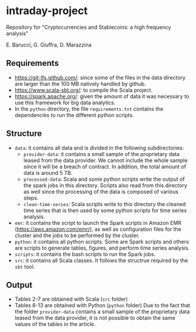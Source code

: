 # intraday-project
Repository for "Cryptocurrencies and Stablecoins: a high frequency analysis"

E. Barucci, G. Giuffra, D. Marazzina

## Requirements
- https://git-lfs.github.com/: since some of the files in the data directory are larger than the 100 MB natively handled by github.
- https://www.scala-sbt.org/: to compile the Scala project.
- https://spark.apache.org/: given the amount of data it was necessary to use this framework for big data analytics.
- In the `python` directory, the file `requirements.txt` contains the dependencies to run the different python scripts.

## Structure
- `data`: it contains all data and is divided in the following subdirectories:
  -  `provider-data`: it contains a small sample of the proprietary data leased from the data provider. We cannot include the whole sample since it will be a breach of contract. In addition, the total amount of data is around 5 TB.
  - `processed-data`: Scala and some python scripts write the output of the spark jobs in this directory. Scripts also read from this directory as well since the processing of the data is composed of various steps.
  - `clean-time-series`: Scala scripts write to this directory the cleaned time series that is then used by some python scripts for time series analysis.
- `emr`: it contains the script to launch the Spark scripts in Amazon EMR (https://aws.amazon.com/emr/), as well as configuration files for the cluster and the jobs to be performed by the cluster.
- `python`: it contains all python scripts. Some are Spark scripts and others are scripts to generate tables, figures, and perform time series analysis.
- `scripts`: it contains the bash scripts to run the Spark jobs.
- `src`: it contains all Scala classes. It follows the structrue required by the `sbt` tool.

## Output
- Tables 2-7 are obtained with Scala (`src` folder)
- Tables 8-13 are obtained with Python (`python` folder)
Due to the fact that the folder `provider-data` contains a small sample of the proprietary data leased from the data provider, it is not possible to obtain the same values of the tables in the article.
